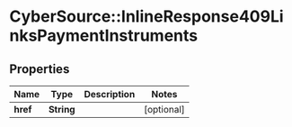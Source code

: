 # CyberSource::InlineResponse409LinksPaymentInstruments

## Properties
Name | Type | Description | Notes
------------ | ------------- | ------------- | -------------
**href** | **String** |  | [optional] 


